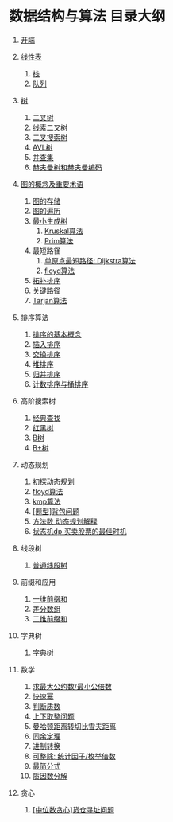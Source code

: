 # 数据结构与算法 目录大纲

1. [开端](../002-【导论】基础/001-【开端】时空复杂度/index.md)
2. [线性表](../003-【数据结构】线性表/001-线性表/index.md)
    1. [栈](../003-【数据结构】线性表/009-栈/index.md)
    2. [队列](../003-【数据结构】线性表/014-队列/index.md)
3. [树](../004-【数据结构】树/001-树/index.md)
    1. [二叉树](../004-【数据结构】树/002-二叉树/index.md)
    2. [线索二叉树](../004-【数据结构】树/004-线索二叉树/index.md)
    3. [二叉搜索树](../004-【数据结构】树/005-二叉搜索树/index.md)
    4. [AVL树](../004-【数据结构】树/006-AVL树/index.md)
    5. [并查集](../004-【数据结构】树/007-并查集/index.md)
    6. [赫夫曼树和赫夫曼编码](../004-【数据结构】树/008-赫夫曼树和赫夫曼编码/index.md)
4. [图的概念及重要术语](../005-【数据结构】图/001-图的概念及重要术语/index.md)
    1. [图的存储](../005-【数据结构】图/002-图的存储/index.md)
    2. [图的遍历](../005-【数据结构】图/003-图的遍历/index.md)
    3. [最小生成树](../005-【数据结构】图/005-最小生成树/001-最小生成树总览/index.md)
        1. [Kruskal算法](../005-【数据结构】图/005-最小生成树/002-Kruskal算法/index.md)
        2. [Prim算法](../005-【数据结构】图/005-最小生成树/003-Prim算法/index.md)
    4. 最短路径
        1. [单原点最短路径: Dijkstra算法](../005-【数据结构】图/006-最短路径/001-Dijkstra算法/index.md)
        2. [floyd算法](../005-【数据结构】图/006-最短路径/002-floyd算法/index.md)
    5. [拓扑排序](../005-【数据结构】图/007-拓扑排序/index.md)
    6. [关键路径](../005-【数据结构】图/008-关键路径/index.md)
    7. [Tarjan算法](../005-【数据结构】图/009-Tarjan算法/index.md)
5. 排序算法
    1. [排序的基本概念](../006-【算法】排序算法/001-排序的基本概念/index.md)
    2. [插入排序](../006-【算法】排序算法/002-插入排序/index.md)
    3. [交换排序](../006-【算法】排序算法/003-交换排序/index.md)
    4. [堆排序](../006-【算法】排序算法/004-堆排序/index.md)
    5. [归并排序](../006-【算法】排序算法/005-归并排序/index.md)
    6. [计数排序与桶排序](../006-【算法】排序算法/006-计数排序与桶排序/index.md)
6. 高阶搜索树
    1. [经典查找](../008-【数据结构】高阶搜索树/001-经典查找/index.md)
    2. [红黑树](../008-【数据结构】高阶搜索树/002-红黑树/001-红黑树丶/index.md)
    3. [B树](../008-【数据结构】高阶搜索树/003-B树/001-B树丶/index.md)
    4. [B+树](../008-【数据结构】高阶搜索树/004-B+树/001-B+树丶/index.md)
7. 动态规划
    1. [初探动态规划](../007-【算法】动态规划/001-初探动态规划/index.md)
    2. [floyd算法](../005-【数据结构】图/006-最短路径/002-floyd算法/index.md)
    3. [kmp算法](../007-【算法】动态规划/004-kmp算法/index.md)
    4. [[题型]背包问题](../007-【算法】动态规划/002-【题型】背包问题/index.md)
    5. [方法数 动态规划解释](../007-【算法】动态规划/003-方法数解释/index.md)
    6. [状态机dp 买卖股票的最佳时机](../007-【算法】动态规划/005-状态机dp买卖股票的最佳时机/index.md)

8. 线段树
    1. [普通线段树](../010-【数据结构】线段树/001-普通线段树/index.md)

9. 前缀和应用 
    1. [一维前缀和](../009-【算法】前缀和/001-一维前缀和/index.md)
    2. [差分数组](../009-【算法】前缀和/002-差分数组/index.md)
    3. [二维前缀和](../009-【算法】前缀和/003-二维前缀和/index.md)

10. 字典树
    1. [字典树](../013-【数据结构】字典树/001-字典树/index.md)
       
11. 数学
    1. [求最大公约数/最小公倍数](../011-【算法】数学/001-最大公约数【GCD】与最小公倍数【LCM】/001-求最大公约数or最小公倍数/index.md)
    2. [快速幂](../011-【算法】数学/003-快速幂/index.md)
    3. [判断质数](../011-【算法】数学/002-质数/001-判断质数/index.md)
    4. [上下取整问题](../011-【算法】数学/004-上下取整问题/index.md)
    5. [曼哈顿距离转切比雪夫距离](../011-【算法】数学/005-曼哈顿距离转切比雪夫距离/index.md)
    6. [同余定理](../011-【算法】数学/006-同余定理/index.md)
    7. [进制转换](../011-【算法】数学/007-进制转换/index.md)
    8. [可整除: 统计因子/枚举倍数](../011-【算法】数学/001-最大公约数【GCD】与最小公倍数【LCM】/002-可整除：统计因子or枚举倍数/index.md)
    9. [最简分式](../011-【算法】数学/001-最大公约数【GCD】与最小公倍数【LCM】/003-最简分式/index.md)
    10. [质因数分解](../011-【算法】数学/002-质数/002-质因数分解/index.md)

12. 贪心
    1. [[中位数贪心]货仓寻址问题](../012-【算法】贪心/001-【中位数贪心】货仓寻址问题/index.md)